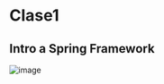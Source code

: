 # Clase1

## Intro a Spring Framework

![image](https://github.com/SergioABS-GTICS/Clase1/assets/154263057/c390de42-f73c-411c-a846-2517bd72adf0)
